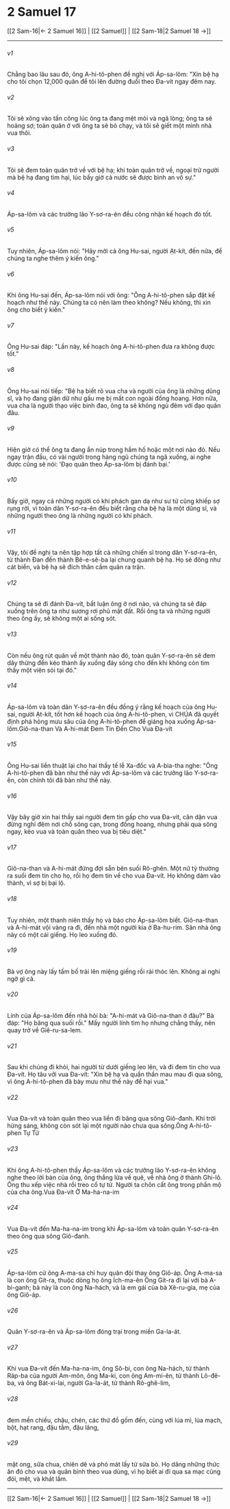 # 2 Samuel 17

[[2 Sam-16|← 2 Samuel 16]] | [[2 Samuel]] | [[2 Sam-18|2 Samuel 18 →]]
***



###### v1 
Chẳng bao lâu sau đó, ông A-hi-tô-phen đề nghị với Áp-sa-lôm: "Xin bệ hạ cho tôi chọn 12,000 quân để tôi lên đường đuổi theo Đa-vít ngay đêm nay. 

###### v2 
Tôi sẽ xông vào tấn công lúc ông ta đang mệt mỏi và ngã lòng; ông ta sẽ hoảng sợ; toàn quân ở với ông ta sẽ bỏ chạy, và tôi sẽ giết một mình nhà vua thôi. 

###### v3 
Tôi sẽ đem toàn quân trở về với bệ hạ; khi toàn quân trở về, ngoại trừ người mà bệ hạ đang tìm hại, lúc bấy giờ cả nước sẽ được bình an vô sự." 

###### v4 
Áp-sa-lôm và các trưởng lão Y-sơ-ra-ên đều công nhận kế hoạch đó tốt. 

###### v5 
Tuy nhiên, Áp-sa-lôm nói: "Hãy mời cả ông Hu-sai, người Ạt-kít, đến nữa, để chúng ta nghe thêm ý kiến ông." 

###### v6 
Khi ông Hu-sai đến, Áp-sa-lôm nói với ông: "Ông A-hi-tô-phen sắp đặt kế hoạch như thế này. Chúng ta có nên làm theo không? Nếu không, thì xin ông cho biết ý kiến." 

###### v7 
Ông Hu-sai đáp: "Lần này, kế hoạch ông A-hi-tô-phen đưa ra không được tốt." 

###### v8 
Ông Hu-sai nói tiếp: "Bệ hạ biết rõ vua cha và người của ông là những dũng sĩ, và họ đang giận dữ như gấu mẹ bị mất con ngoài đồng hoang. Hơn nữa, vua cha là người thạo việc binh đao, ông ta sẽ không ngủ đêm với đạo quân đâu. 

###### v9 
Hiện giờ có thể ông ta đang ẩn núp trong hầm hố hoặc một nơi nào đó. Nếu ngay trận đầu, có vài người trong hàng ngũ chúng ta ngã xuống, ai nghe được cũng sẽ nói: 'Đạo quân theo Áp-sa-lôm bị đánh bại.' 

###### v10 
Bấy giờ, ngay cả những người có khí phách gan dạ như sư tử cũng khiếp sợ rụng rời, vì toàn dân Y-sơ-ra-ên đều biết rằng cha bệ hạ là một dũng sĩ, và những người theo ông là những người có khí phách. 

###### v11 
Vậy, tôi đề nghị ta nên tập hợp tất cả những chiến sĩ trong dân Y-sơ-ra-ên, từ thành Đan đến thành Bê-e-sê-ba lại chung quanh bệ hạ. Họ sẽ đông như cát biển, và bệ hạ sẽ đích thân cầm quân ra trận. 

###### v12 
Chúng ta sẽ đi đánh Đa-vít, bất luận ông ở nơi nào, và chúng ta sẽ đáp xuống trên ông ta như sương rơi phủ mặt đất. Rồi ông ta và những người theo ông ấy, sẽ không một ai sống sót. 

###### v13 
Còn nếu ông rút quân về một thành nào đó, toàn quân Y-sơ-ra-ên sẽ đem dây thừng đến kéo thành ấy xuống đáy sông cho đến khi không còn tìm thấy một viên sỏi tại đó." 

###### v14 
Áp-sa-lôm và toàn dân Y-sơ-ra-ên đều đồng ý rằng kế hoạch của ông Hu-sai, người Ạt-kít, tốt hơn kế hoạch của ông A-hi-tô-phen, vì CHÚA đã quyết định phá hỏng mưu sâu của ông A-hi-tô-phen để giáng họa xuống Áp-sa-lôm.Giô-na-than Và A-hi-mát Đem Tin Đến Cho Vua Đa-vít 

###### v15 
Ông Hu-sai liền thuật lại cho hai thầy tế lễ Xa-đốc và A-bia-tha nghe: "Ông A-hi-tô-phen đã bàn như thế này với Áp-sa-lôm và các trưởng lão Y-sơ-ra-ên, còn chính tôi đã bàn như thế này. 

###### v16 
Vậy bây giờ xin hai thầy sai người đem tin gấp cho vua Đa-vít, căn dặn vua đừng nghỉ đêm nơi chỗ sông cạn, trong đồng hoang, nhưng phải qua sông ngay, kẻo vua và toàn quân theo vua bị tiêu diệt." 

###### v17 
Giô-na-than và A-hi-mát đứng đợi sẵn bên suối Rô-ghên. Một nữ tỳ thường ra suối đem tin cho họ, rồi họ đem tin về cho vua Đa-vít. Họ không dám vào thành, vì sợ bị bại lộ. 

###### v18 
Tuy nhiên, một thanh niên thấy họ và báo cho Áp-sa-lôm biết. Giô-na-than và A-hi-mát vội vàng ra đi, đến nhà một người kia ở Ba-hu-rim. Sân nhà ông này có một cái giếng. Họ leo xuống đó. 

###### v19 
Bà vợ ông này lấy tấm bố trải lên miệng giếng rồi rải thóc lên. Không ai nghi ngờ gì cả. 

###### v20 
Lính của Áp-sa-lôm đến nhà hỏi bà: "A-hi-mát và Giô-na-than ở đâu?" Bà đáp: "Họ băng qua suối rồi." Mấy người lính tìm họ nhưng chẳng thấy, nên quay trở về Giê-ru-sa-lem. 

###### v21 
Sau khi chúng đi khỏi, hai người từ dưới giếng leo lên, và đi đem tin cho vua Đa-vít. Họ tâu với vua Đa-vít: "Xin bệ hạ và quần thần mau mau đi qua sông, vì ông A-hi-tô-phen đã bày mưu như thế này để hại vua." 

###### v22 
Vua Đa-vít và toàn quân theo vua liền đi băng qua sông Giô-đanh. Khi trời hừng sáng, không còn sót lại một người nào chưa qua sông.Ông A-hi-tô-phen Tự Tử 

###### v23 
Khi ông A-hi-tô-phen thấy Áp-sa-lôm và các trưởng lão Y-sơ-ra-ên không nghe theo lời bàn của ông, ông thắng lừa về quê, về nhà ông ở thành Ghi-lô. Ông thu xếp việc nhà rồi treo cổ tự tử. Người ta chôn cất ông trong phần mộ của cha ông.Vua Đa-vít Ở Ma-ha-na-im 

###### v24 
Vua Đa-vít đến Ma-ha-na-im trong khi Áp-sa-lôm và toàn quân Y-sơ-ra-ên theo ông qua sông Giô-đanh. 

###### v25 
Áp-sa-lôm cử ông A-ma-sa chỉ huy quân đội thay ông Giô-áp. Ông A-ma-sa là con ông Gít-ra, thuộc dòng họ ông Ích-ma-ên Ông Gít-ra đi lại với bà A-bi-ganh; bà này là con ông Na-hách, và là em gái của bà Xê-ru-gia, mẹ của ông Giô-áp. 

###### v26 
Quân Y-sơ-ra-ên và Áp-sa-lôm đóng trại trong miền Ga-la-át. 

###### v27 
Khi vua Đa-vít đến Ma-ha-na-im, ông Sô-bi, con ông Na-hách, từ thành Ráp-ba của người Am-môn, ông Ma-ki, con ông Am-mi-ên, từ thành Lô-đê-ba, và ông Bát-xi-lai, người Ga-la-át, từ thành Rô-ghê-lim, 

###### v28 
đem mền chiếu, chậu, chén, các thứ đồ gốm đến, cùng với lúa mì, lúa mạch, bột, hạt rang, đậu tằm, đậu lăng, 

###### v29 
mật ong, sữa chua, chiên dê và phó mát lấy từ sữa bò. Họ dâng những thức ăn đó cho vua và quân binh theo vua dùng, vì họ biết ai đi qua sa mạc cũng đói, mệt, và khát lắm.

***
[[2 Sam-16|← 2 Samuel 16]] | [[2 Samuel]] | [[2 Sam-18|2 Samuel 18 →]]

